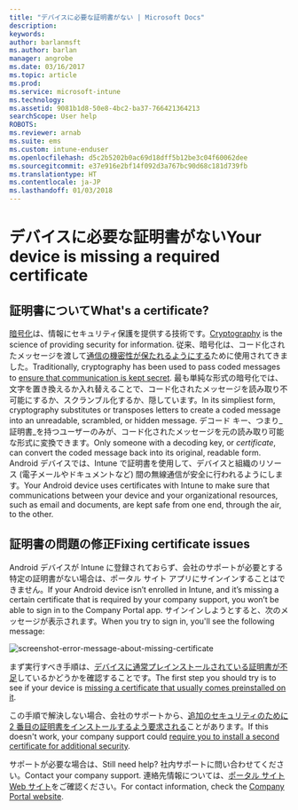 ```yaml
---
title: "デバイスに必要な証明書がない | Microsoft Docs"
description: 
keywords: 
author: barlanmsft
ms.author: barlan
manager: angrobe
ms.date: 03/16/2017
ms.topic: article
ms.prod: 
ms.service: microsoft-intune
ms.technology: 
ms.assetid: 9081b1d8-50e8-4bc2-ba37-766421364213
searchScope: User help
ROBOTS: 
ms.reviewer: arnab
ms.suite: ems
ms.custom: intune-enduser
ms.openlocfilehash: d5c2b5202b0ac69d18dff5b12be3c04f60062dee
ms.sourcegitcommit: e37e916e2bf14f092d3a767bc90d68c181d739fb
ms.translationtype: HT
ms.contentlocale: ja-JP
ms.lasthandoff: 01/03/2018
---
```

# <a name="your-device-is-missing-a-required-certificate"></a><span data-ttu-id="ebcd0-102">デバイスに必要な証明書がない</span><span class="sxs-lookup"><span data-stu-id="ebcd0-102">Your device is missing a required certificate</span></span>

## <a name="whats-a-certificate"></a><span data-ttu-id="ebcd0-103">証明書について</span><span class="sxs-lookup"><span data-stu-id="ebcd0-103">What's a certificate?</span></span>

<span data-ttu-id="ebcd0-104">[暗号化](https://technet.microsoft.com/library/cc962030.aspx)は、情報にセキュリティ保護を提供する技術です。</span><span class="sxs-lookup"><span data-stu-id="ebcd0-104">[Cryptography](https://technet.microsoft.com/library/cc962030.aspx) is the science of providing security for information.</span></span> <span data-ttu-id="ebcd0-105">従来、暗号化は、コード化されたメッセージを渡して[通信の機密性が保たれるようにする](https://technet.microsoft.com/library/cc962019.aspx)ために使用されてきました。</span><span class="sxs-lookup"><span data-stu-id="ebcd0-105">Traditionally, cryptography has been used to pass coded messages to [ensure that communication is kept secret](https://technet.microsoft.com/library/cc962019.aspx).</span></span> <span data-ttu-id="ebcd0-106">最も単純な形式の暗号化では、文字を置き換えるか入れ替えることで、コード化されたメッセージを読み取り不可能にするか、スクランブル化するか、隠しています。</span><span class="sxs-lookup"><span data-stu-id="ebcd0-106">In its simpliest form, cryptography substitutes or transposes letters to create a coded message into an unreadable, scrambled, or hidden message.</span></span> <span data-ttu-id="ebcd0-107">デコード キー、つまり_証明書_を持つユーザーのみが、コード化されたメッセージを元の読み取り可能な形式に変換できます。</span><span class="sxs-lookup"><span data-stu-id="ebcd0-107">Only someone with a decoding key, or _certificate_, can convert the coded message back into its original, readable form.</span></span> <span data-ttu-id="ebcd0-108">Android デバイスでは、Intune で証明書を使用して、デバイスと組織のリソース (電子メールやドキュメントなど) 間の無線通信が安全に行われるようにします。</span><span class="sxs-lookup"><span data-stu-id="ebcd0-108">Your Android device uses certificates with Intune to make sure that communications between your device and your organizational resources, such as email and documents, are kept safe from one end, through the air, to the other.</span></span>

## <a name="fixing-certificate-issues"></a><span data-ttu-id="ebcd0-109">証明書の問題の修正</span><span class="sxs-lookup"><span data-stu-id="ebcd0-109">Fixing certificate issues</span></span>

<span data-ttu-id="ebcd0-110">Android デバイスが Intune に登録されておらず、会社のサポートが必要とする特定の証明書がない場合は、ポータル サイト アプリにサインインすることはできません。</span><span class="sxs-lookup"><span data-stu-id="ebcd0-110">If your Android device isn’t enrolled in Intune, and it’s missing a certain certificate that is required by your company support, you won’t be able to sign in to the Company Portal app.</span></span> <span data-ttu-id="ebcd0-111">サインインしようとすると、次のメッセージが表示されます。</span><span class="sxs-lookup"><span data-stu-id="ebcd0-111">When you try to sign in, you'll see the following message:</span></span>

![screenshot-error-message-about-missing-certificate](./media/andr-cert_install-1-cert_missing.png)

<span data-ttu-id="ebcd0-113">まず実行すべき手順は、[デバイスに通常プレインストールされている証明書が不足](your-device-is-missing-a-preinstalled-certificate-android.md)しているかどうかを確認することです。</span><span class="sxs-lookup"><span data-stu-id="ebcd0-113">The first step you should try is to see if your device is [missing a certificate that usually comes preinstalled on it](your-device-is-missing-a-preinstalled-certificate-android.md).</span></span>

<span data-ttu-id="ebcd0-114">この手順で解決しない場合、会社のサポートから、[追加のセキュリティのために 2 番目の証明書をインストールするよう要求される](your-device-is-missing-an-IT-required-certificate-android.md)ことがあります。</span><span class="sxs-lookup"><span data-stu-id="ebcd0-114">If this doesn't work, your company support could [require you to install a second certificate for additional security](your-device-is-missing-an-IT-required-certificate-android.md).</span></span>

<span data-ttu-id="ebcd0-115">サポートが必要な場合は、</span><span class="sxs-lookup"><span data-stu-id="ebcd0-115">Still need help?</span></span> <span data-ttu-id="ebcd0-116">社内サポートに問い合わせてください。</span><span class="sxs-lookup"><span data-stu-id="ebcd0-116">Contact your company support.</span></span> <span data-ttu-id="ebcd0-117">連絡先情報については、[ポータル サイト Web サイト](https://portal.manage.microsoft.com#HelpDeskDialog)をご確認ください。</span><span class="sxs-lookup"><span data-stu-id="ebcd0-117">For contact information, check the [Company Portal website](https://portal.manage.microsoft.com#HelpDeskDialog).</span></span>
